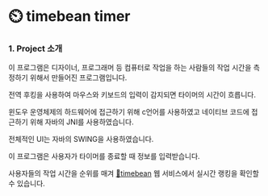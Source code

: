 # ⏲️ timebean timer

### 1.  Project 소개

이 프로그램은 디자이너, 프로그래머 등 컴퓨터로 작업을 하는 사람들의 작업 시간을 측정하기 위해서 만들어진 프로그램입니다.

전역 후킹을 사용하여 마우스와 키보드의 입력이 감지되면 타이머의 시간이 흐릅니다.

윈도우 운영체제의 하드웨어에 접근하기 위해 c언어를 사용하였고 네이티브 코드에 접근하기 위해 자바의 JNI를 사용하였습니다.

전체적인 UI는 자바의 SWING을 사용하였습니다.

이 프로그램은 사용자가 타이머를 종료할 때 정보를 입력받습니다.

사용자들의 작업 시간을 순위를 매겨 [🌱timebean](https://github.com/Hojeong016/timebean) 웹 서비스에서 실시간 랭킹을 확인할 수 있습니다.
